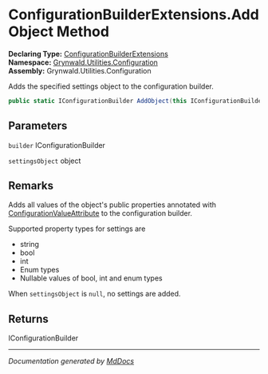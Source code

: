 ﻿<!--  
  <auto-generated>   
    The contents of this file were generated by a tool.  
    Changes to this file may be list if the file is regenerated  
  </auto-generated>   
-->

# ConfigurationBuilderExtensions.AddObject Method

**Declaring Type:** [ConfigurationBuilderExtensions](../index.md)  
**Namespace:** [Grynwald.Utilities.Configuration](../../index.md)  
**Assembly:** Grynwald.Utilities.Configuration

Adds the specified settings object to the configuration builder.

```csharp
public static IConfigurationBuilder AddObject(this IConfigurationBuilder builder, object settingsObject);
```

## Parameters

`builder`  IConfigurationBuilder

`settingsObject`  object

## Remarks

Adds all values of the object's public properties annotated with [ConfigurationValueAttribute](../../ConfigurationValueAttribute/index.md) to the configuration builder.

Supported property types for settings are

- string
- bool
- int
- Enum types
- Nullable values of bool, int and enum types

When `settingsObject` is `null`, no settings are added.

## Returns

IConfigurationBuilder

___

*Documentation generated by [MdDocs](https://github.com/ap0llo/mddocs)*
